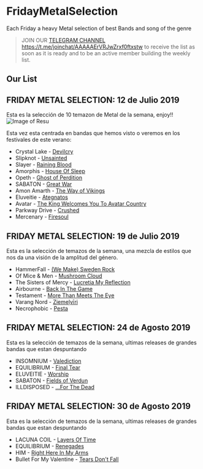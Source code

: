 # FridayMetalSelection
Each Friday a heavy Metal selection of best Bands and song of the genre


> JOIN OUR [TELEGRAM CHANNEL](https://t.me/joinchat/AAAAAErVRJwZrxf0ftxstw) https://t.me/joinchat/AAAAAErVRJwZrxf0ftxstw  to receive the list as soon as it is ready and
> to be an active member building the weekly list.

Our List
---


FRIDAY METAL SELECTION: 12 de Julio 2019
---

Esta es la selección de 10 temazon de Metal de la semana, enjoy!!
![Image of Resu](2.jpg)

Esta vez esta centrada en bandas que hemos visto o veremos en los festivales de este verano:

* Crystal Lake - [Devilcry](https://www.youtube.com/watch?v=yjr9TZjTqIM)
* Slipknot - [Unsainted](https://www.youtube.com/watch?v=VpATBBRajP8)
* Slayer - [Raining Blood](https://www.youtube.com/watch?v=d3-ITn0e00U)
* Amorphis - [House Of Sleep](https://www.youtube.com/watch?v=CleR2nYASdo)
* Opeth - [Ghost of Perdition](https://www.youtube.com/watch?v=BAlDEcQMLio)
* SABATON - [Great War](https://www.youtube.com/watch?v=HkbG39-T4H0)
* Amon Amarth - [The Way of Vikings](https://www.youtube.com/watch?v=55OJ17cHeJA)
* Eluveitie - [Ategnatos](https://www.youtube.com/watch?v=BG6en2WyAsw)
* Avatar - [The King Welcomes You To Avatar Country](https://www.youtube.com/watch?v=zfqdCXz8Yww)
* Parkway Drive - [Crushed](https://www.youtube.com/watch?v=9m4685liWb0)
* Mercenary - [Firesoul](https://www.youtube.com/watch?v=OX3wKFYuwbs)


FRIDAY METAL SELECTION: 19 de Julio 2019
----

Esta es la selección de  temazos de la semana, una mezcla de estilos que nos da una visión
de la amplitud del género.


* HammerFall - [(We Make) Sweden Rock ](https://www.youtube.com/watch?v=JbJNccQaKzs)
* Of Mice & Men - [Mushroom Cloud](https://www.youtube.com/watch?v=u1pS2xw3FI4)
* The Sisters of Mercy - [Lucretia My Reflection](https://www.youtube.com/watch?v=IuezNswtRfo)
* Airbourne - [Back In The Game](https://www.youtube.com/watch?v=FlPalDkWsuA)
* Testament - [More Than Meets The Eye](https://www.youtube.com/watch?v=09rHDabBQfA)
* Varang Nord - [Ziemeļvīri](https://www.youtube.com/watch?v=MSoKYMd27XM)
* Necrophobic - [Pesta](https://www.youtube.com/watch?v=6ApYgfDc308)



FRIDAY METAL SELECTION: 24 de Agosto 2019
----

Esta es la selección de  temazos de la semana, ultimas releases de grandes bandas que 
estan despuntando


* INSOMNIUM - [Valediction](https://www.youtube.com/watch?v=_ZLguQ-8w3M)
* EQUILIBRIUM - [Final Tear ](https://www.youtube.com/watch?v=fsbMQihWHyc)
* ELUVEITIE - [Worship](https://www.youtube.com/watch?v=ubhf4AAL5Hc)
* SABATON - [Fields of Verdun](https://www.youtube.com/watch?v=xP8G-LwWNn0)
* ILLDISPOSED - [...For The Dead](https://www.youtube.com/watch?v=FtzGtpHF74o)



FRIDAY METAL SELECTION: 30 de Agosto 2019
----

Esta es la selección de  temazos de la semana, ultimas releases de grandes bandas que 
estan despuntando


* LACUNA COIL - [Layers Of Time](https://www.youtube.com/watch?v=aGSed4hnEv8)
* EQUILIBRIUM - [Renegades](https://www.youtube.com/watch?v=_vgRnxTJw5o)
* HIM - [Right Here In My Arms](https://www.youtube.com/watch?v=-SQGJ0rfIEk)
* Bullet For My Valentine - [Tears Don't Fall](https://www.youtube.com/watch?v=9sTQ0QdkN3Q)


